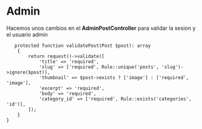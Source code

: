 # Admin

Hacemos unos cambios en el **AdminPostController** para validar la sesion y el usuario admin

```
   protected function validatePost(Post $post): array
    {
        return request()->validate([
            'title' => 'required',
            'slug' => ['required', Rule::unique('posts', 'slug')->ignore($post)],
            'thumbnail' => $post->exists ? ['image'] : ['required', 'image'],
            'excerpt' => 'required',
            'body' => 'required',
            'category_id' => ['required', Rule::exists('categories', 'id')],
        ]);
    }
}
```
